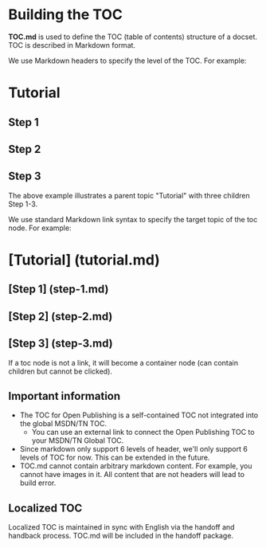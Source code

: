 # Building the TOC #

**TOC.md** is used to define the TOC (table of contents) structure of a docset. TOC is described in Markdown format.

We use Markdown headers to specify the level of the TOC. For example:
 # Tutorial
 ## Step 1
 ## Step 2
 ## Step 3

The above example illustrates a parent topic "Tutorial" with three children Step 1-3.

We use standard Markdown link syntax to specify the target topic of the toc node. For example:
 # [Tutorial] (tutorial.md)
 ## [Step 1] (step-1.md)
 ## [Step 2] (step-2.md)
 ## [Step 3] (step-3.md)

If a toc node is not a link, it will become a container node (can contain children but cannot be clicked).

## Important information ##

-  The TOC for Open Publishing is a self-contained TOC not integrated into the global MSDN/TN TOC.
	-  You can use an external link to connect the Open Publishing TOC to your MSDN/TN Global TOC.
-  Since markdown only support 6 levels of header, we'll only support 6 levels of TOC for now. This can be extended in the future.
-  TOC.md cannot contain arbitrary markdown content. For example, you cannot have images in it. All content that are not headers will lead to build error.

## Localized TOC ##
Localized TOC is maintained in sync with English via the handoff and handback process. TOC.md will be included in the handoff package. 
